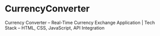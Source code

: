 # CurrencyConverter
Currency Converter – Real-Time Currency Exchange Application | Tech Stack – HTML, CSS, JavaScript, API Integration

